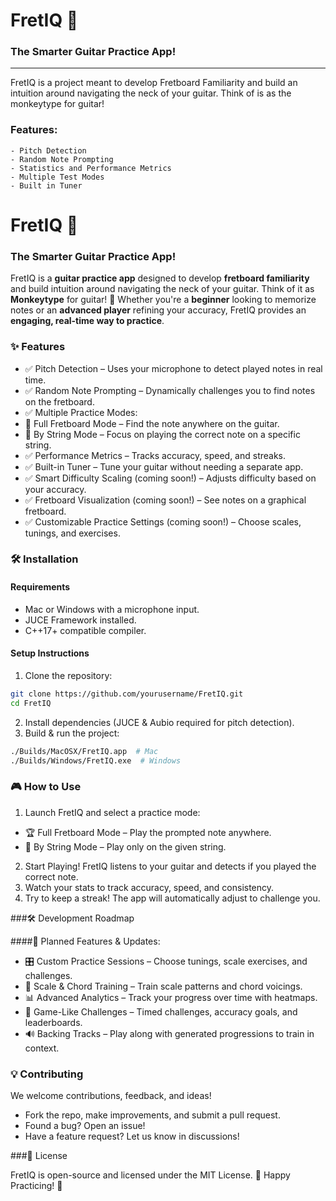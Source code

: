 # FretIQ 🎸 
### The Smarter Guitar Practice App!
---

FretIQ is a project meant to develop Fretboard Familiarity and build an intuition around navigating the neck of your guitar. Think of is as the monkeytype for guitar!

### Features:
    - Pitch Detection
    - Random Note Prompting
    - Statistics and Performance Metrics
    - Multiple Test Modes
    - Built in Tuner

# FretIQ 🎸

### **The Smarter Guitar Practice App!**
FretIQ is a **guitar practice app** designed to develop **fretboard familiarity** and build intuition around navigating the neck of your guitar. Think of it as **Monkeytype** for guitar! 🎸
Whether you're a **beginner** looking to memorize notes or an **advanced player** refining your accuracy, FretIQ provides an **engaging, real-time way to practice**.

### ✨ Features

- ✅ Pitch Detection – Uses your microphone to detect played notes in real time.
- ✅ Random Note Prompting – Dynamically challenges you to find notes on the fretboard.
- ✅ Multiple Practice Modes:
- 🎯 Full Fretboard Mode – Find the note anywhere on the guitar.
- 🎸 By String Mode – Focus on playing the correct note on a specific string.
- ✅ Performance Metrics – Tracks accuracy, speed, and streaks.
- ✅ Built-in Tuner – Tune your guitar without needing a separate app.
- ✅ Smart Difficulty Scaling (coming soon!) – Adjusts difficulty based on your accuracy.
- ✅ Fretboard Visualization (coming soon!) – See notes on a graphical fretboard.
- ✅ Customizable Practice Settings (coming soon!) – Choose scales, tunings, and exercises.

### 🛠 Installation

#### Requirements
- Mac or Windows with a microphone input.
- JUCE Framework installed.
- C++17+ compatible compiler.

#### Setup Instructions
1. Clone the repository:
```sh
git clone https://github.com/yourusername/FretIQ.git
cd FretIQ
```
2. Install dependencies (JUCE & Aubio required for pitch detection).
3. Build & run the project:
```sh
./Builds/MacOSX/FretIQ.app  # Mac
./Builds/Windows/FretIQ.exe  # Windows
```
### 🎮 How to Use

1. Launch FretIQ and select a practice mode:
- 🏆 Full Fretboard Mode – Play the prompted note anywhere.
- 🎸 By String Mode – Play only on the given string.
2. Start Playing! FretIQ listens to your guitar and detects if you played the correct note.
3. Watch your stats to track accuracy, speed, and consistency.
4. Try to keep a streak! The app will automatically adjust to challenge you.

###🛠 Development Roadmap

####🚀 Planned Features & Updates:
- 🎛 Custom Practice Sessions – Choose tunings, scale exercises, and challenges.
- 🎸 Scale & Chord Training – Train scale patterns and chord voicings.
- 📊 Advanced Analytics – Track your progress over time with heatmaps.
- 🎯 Game-Like Challenges – Timed challenges, accuracy goals, and leaderboards.
- 🔊 Backing Tracks – Play along with generated progressions to train in context.

### 💡 Contributing

We welcome contributions, feedback, and ideas!
- Fork the repo, make improvements, and submit a pull request.
- Found a bug? Open an issue!
- Have a feature request? Let us know in discussions!

###📜 License

FretIQ is open-source and licensed under the MIT License.
🎸 Happy Practicing! 🚀
